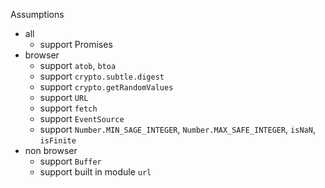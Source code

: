 Assumptions

- all
  - support Promises
- browser
  - support `atob`, `btoa`
  - support `crypto.subtle.digest`
  - support `crypto.getRandomValues`
  - support `URL`
  - support `fetch`
  - support `EventSource`
  - support `Number.MIN_SAGE_INTEGER`, `Number.MAX_SAFE_INTEGER`, `isNaN`, `isFinite`
- non browser
  - support `Buffer`
  - support built in module `url`
